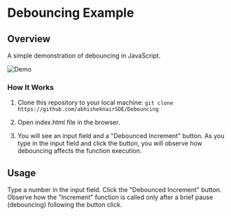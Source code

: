 # Debouncing Example

## Overview
A simple demonstration of debouncing in JavaScript.

![Demo](./Screenshots/ss1.png)

### How It Works

1. Clone this repository to your local machine:
    `git clone https://github.com/abhisheknairSDE/Debouncing`

2. Open index.html file in the browser.

3. You will see an input field and a "Debounced Increment" button. As you type in the input field and click the button, you will observe how debouncing affects the function execution.

## Usage

Type a number in the input field.
Click the "Debounced Increment" button.
Observe how the "Increment" function is called only after a brief pause (debouncing) following the button click.
